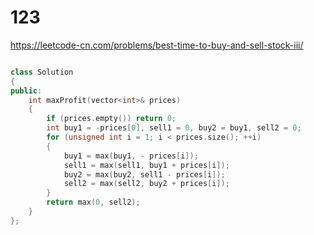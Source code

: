 # 123

https://leetcode-cn.com/problems/best-time-to-buy-and-sell-stock-iii/

```cpp

class Solution 
{
public:
    int maxProfit(vector<int>& prices) 
    {
        if (prices.empty()) return 0;
        int buy1 = -prices[0], sell1 = 0, buy2 = buy1, sell2 = 0;
        for (unsigned int i = 1; i < prices.size(); ++i)
        {
            buy1 = max(buy1, - prices[i]);
            sell1 = max(sell1, buy1 + prices[i]);
            buy2 = max(buy2, sell1 - prices[i]);
            sell2 = max(sell2, buy2 + prices[i]);
        }
        return max(0, sell2);
    }
};

```
